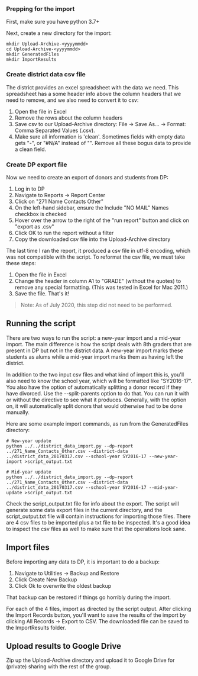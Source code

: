 ### Prepping for the import

First, make sure you have python 3.7+

Next, create a new directory for the import:

```
mkdir Upload-Archive-<yyyymmdd>
cd Upload-Archive-<yyyymmdd>
mkdir GeneratedFiles
mkdir ImportResults
```

### Create district data csv file

The district provides an excel spreadsheet with the data we need. This spreadsheet has a some header info above the column headers that we need to remove, and we also need to convert it to csv:

1. Open the file in Excel
2. Remove the rows about the column headers
3. Save csv to our Upload-Archive directory: File -> Save As... -> Format: Comma Separated Values (.csv).
4. Make sure all information is 'clean'.  Sometimes fields with empty data gets "-", or "#N/A" instead of "". Remove all these bogus data to provide a clean field.

### Create DP export file

Now we need to create an export of donors and students from DP:

1. Log in to DP
2. Navigate to Reports -> Report Center
3. Click on "271 Name Contacts Other"
4. On the left-hand sidebar, ensure the Include "NO MAIL" Names checkbox is checked
5. Hover over the arrow to the right of the "run report" button and click on "export as .csv"
6. Click OK to run the report without a filter
7. Copy the downloaded csv file into the Upload-Archive directory

The last time I ran the report, it produced a csv file in utf-8 encoding, which was not compatible with the script. To reformat the csv file, we must take these steps:

1. Open the file in Excel
2. Change the header in column A1 to "GRADE" (without the quotes) to remove any special formatting. (This was tested in Excel for Mac 2011.)
3. Save the file. That's it!

> Note: As of July 2020, this step did not need to be performed.

## Running the script

There are two ways to run the script: a new-year import and a mid-year import. The main difference is how the script deals with 8th graders that are present in DP but not in the district data. A new-year import marks these students as alums while a mid-year import marks them as having left the district.

In addition to the two input csv files and what kind of import this is, you'll also need to know the school year, which will be formatted like "SY2016-17". 
You also have the option of automatically splitting a donor record if they have divorced.  Use the --split-parents option to do that.  You can run it with or
without the directive to see what it produces.  Generally, with the option on, it will automatically split donors that would otherwise had to be done manually.

Here are some example import commands, as run from the GeneratedFiles directory:

```
# New-year update
python ../../district_data_import.py --dp-report ../271_Name_Contacts_Other.csv --district-data ../district_data_20170317.csv --school-year SY2016-17 --new-year-import >script_output.txt

# Mid-year update
python ../../district_data_import.py --dp-report ../271_Name_Contacts_Other.csv --district-data ../district_data_20170317.csv --school-year SY2016-17 --mid-year-update >script_output.txt
```

Check the script_output.txt file for info about the export. The script will generate some data export files in the current directory, and the script_output.txt file will contain instructions for importing those files. There are 4 csv files to be imported plus a txt file to be inspected. It's a good idea to inspect the csv files as well to make sure that the operations look sane.

## Import files

Before importing any data to DP, it is important to do a backup:

1. Navigate to Utilities -> Backup and Restore
2. Click Create New Backup
3. Click Ok to overwrite the oldest backup

That backup can be restored if things go horribly during the import.

For each of the 4 files, import as directed by the script output. After clicking the Import Records button, you'll want to save the results of the import by clicking All Records -> Export to CSV. The downloaded file can be saved to the ImportResults folder.

## Upload results to Google Drive

Zip up the Upload-Archive directory and upload it to Google Drive for (private) sharing with the rest of the group.
